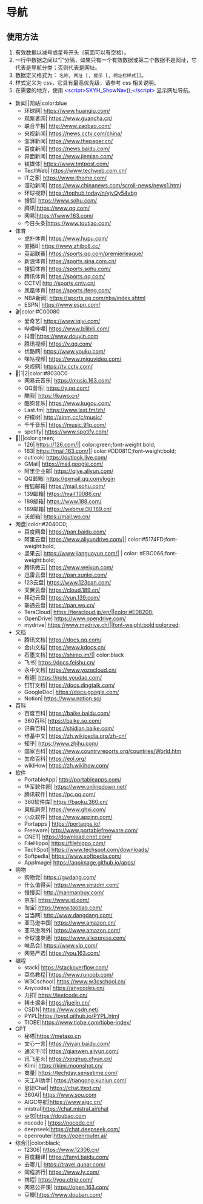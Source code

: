 # 导航

## 使用方法

1. 有效数据以减号或星号开头（前面可以有空格）。
2. 一行中数据之间以“|”分隔，如果只有一个有效数据或第二个数据不是网址，它代表是导航分类；否则代表是网址。
3. 数据定义格式为： `名称, 网址 [, 提示 [, 网址栏样式]]`。
4. 样式定义为 css，它具有最高优先级，请参考 css 相关说明。
5. 在需要的地方，使用 <span style="color:blue"><script</span><span style="color:blue">>SXYH_ShowNav();</</span><span style="color:blue">script></span> 显示网址导航。


- 新闻||网站|color:blue
    - 环球网| https://www.huanqiu.com/
    - 观察者网| https://www.guancha.cn/
    - 联合早报| http://www.zaobao.com/
    - 央视新闻| https://news.cctv.com/china/
    - 澎湃新闻| https://www.thepaper.cn/
    - 百度新闻| https://news.baidu.com/
    - 界面新闻| https://www.jiemian.com/
    - 钛媒体| https://www.tmtpost.com/
    - TechWeb| https://www.techweb.com.cn/
    - IT之家| https://www.ithome.com/
    - 滚动新闻| https://www.chinanews.com/scroll-news/news1.html
    - 环球视野| https://tophub.today/n/yjvQy54vbg
    - 搜狐| https://www.sohu.com/
    - 腾讯|https://www.qq.com/
    - 网易|https://fwww.163.com/
    - 今日头条|https://www.toutiao.com/
- 体育
    - 虎扑体育| https://www.hupu.com/
    - 直播8| https://www.zhibo8.cc/
    - 英超联赛| https://sports.qq.com/premierleague/
    - 新浪体育| https://sports.sina.com.cn/
    - 搜狐体育| https://sports.sohu.com/
    - 腾讯体育| https://sports.qq.com/
    - CCTV| http://sports.cntv.cn/
    - 凤凰体育| https://sports.ifeng.com/
    - NBA新闻| https://sports.qq.com/nba/index.shtml
    - ESPN| https://www.espn.com/
- 🎬|color:#C00080
    - 爱奇艺| https://www.iqiyi.com/
    - 哔哩哔哩| https://www.bilibili.com/
    - 抖音|https://www.douyin.com
    - 腾讯视频| https://v.qq.com/
    - 优酷网| https://www.youku.com/ 
    - 咪咕视频| https://www.miguvideo.com/
    - 央视网| https://tv.cctv.com/
- 🎵|1|2|color:#8030C0
    - 网易云音乐| https://music.163.com/
    - QQ音乐| https://y.qq.com/
    - 酷我| https://kuwo.cn/
    - 酷狗音乐| https://www.kugou.com/
    - Last.fm| https://www.last.fm/zh/
    - 柠檬树| http://ainm.cc/c/music/
    - 千千音乐| https://music.91q.com/
    -  spotify| https://www.spotify.com/ 
- 📧|||color:green;
    - 126| https://126.com/|| color:green;font-weight:bold;
    - 163| https://mail.163.com/|| color:#DD081C;font-weight:bold;
    - outlook| https://outlook.live.com/
    -  GMail| https://mail.google.com/
    - 阿里企业邮| https://qiye.aliyun.com/
    - QQ邮箱| https://exmail.qq.com/login
    - 搜狐邮箱| https://mail.sohu.com/
    - 139邮箱| https://mail.10086.cn/
    - 188邮箱| https://www.188.com/
    - 189邮箱| https://webmail30.189.cn/
    - 沃邮箱| https://mail.wo.cn/
- 网盘|color:#2040C0;
    - 百度网盘| https://pan.baidu.com/
    - 阿里云盘| https://www.aliyundrive.com/|| color:#5174FD;font-weight:bold;
    - 坚果云| https://www.jianguoyun.com/| | color: #EBC066;font-weight:bold;
    - 腾讯微云| https://www.weiyun.com/
    - 迅雷云盘| https://pan.xunlei.com/
    - 123云盘| https://www.123pan.com/
    - 天翼云盘| https://cloud.189.cn/
    - 移动云盘| https://yun.139.com/
    - 联通云盘| https://pan.wo.cn/
    - TeraCloud| https://teracloud.jp/en/||color:#E08200;
    - OpenDrive| https://www.opendrive.com/
    - mydrive| https://www.mydrive.ch/||font-weight:bold;color:red;
- 文档
    - 腾讯文档| https://docs.qq.com/
    - 金山文档| https://www.kdocs.cn/
    - 石墨文档| https://shimo.im/|| color:black
    - 飞书| https://docs.feishu.cn/
    - 永中文档| https://www.yozocloud.cn/
    - 有道| https://note.youdao.com/
    - 钉钉文档| https://docs.dingtalk.com/
    - GoogleDoc| https://docs.google.com/
    - Notion| https://www.notion.so/ 
- 百科
    - 百度百科| https://baike.baidu.com/
    - 360百科| https://baike.so.com/
    - 识典百科| https://shidian.baike.com/
    - 维基中文| https://zh.wikipedia.org/zh-cn/ 
    - 知乎| https://www.zhihu.com/
    - 国家百科| https://www.countryreports.org/countries/World.htm
    - 生命百科| https://eol.org/
    - wikiHow| https://zh.wikihow.com/
- 软件
    - PortableApp| http://portableapps.com/
    - 华军软件园| https://www.onlinedown.net/
    - 腾讯软件| https://pc.qq.com/
    - 360软件库| https://baoku.360.cn/
    - 果核剥壳| https://www.ghxi.com/
    - 小众软件| https://www.appinn.com/
    - Portapps | https://portapps.io/
    - Freeware| http://www.portablefreeware.com/
    - CNET| https://download.cnet.com/
    - FileHippo| https://filehippo.com/
    - TechSpot| https://www.techspot.com/downloads/
    - Softpedia| https://www.softpedia.com/
    - AppImage| https://appimage.github.io/apps/
- 购物
    - 购物党| https://gwdang.com/
    - 什么值得买| https://www.smzdm.com/
    - 慢慢买| http://manmanbuy.com/
    - 京东| https://www.jd.com/
    - 淘宝| https://www.taobao.com/
    - 当当网| http://www.dangdang.com/
    - 亚马逊中国| https://www.amazon.cn/
    - 亚马逊海外| https://www.amazon.com/
    - 全球速卖通| https://www.aliexpress.com/
    - 唯品会| https://www.vip.com/
    - 网易严选| https://you.163.com/
- 编程
    - stack| https://stackoverflow.com/
    - 菜鸟教程| https://www.runoob.com/
    - W3Cschool| https://www.w3cschool.cn/
    - Anycodes| https://anycodes.cn/
    - 力扣| https://leetcode.cn/
    - 稀土掘金| https://juejin.cn/
    - CSDN| https://www.csdn.net/ 
    - PYPL|https://pypl.github.io/PYPL.html
    - TIOBE|https://www.tiobe.com/tiobe-index/
- GPT
    - 秘塔|https://metaso.cn
    - 文心一言| https://yiyan.baidu.com/
    - 通义千问| https://qianwen.aliyun.com/
    - 讯飞星火| https://xinghuo.xfyun.cn/
    - Kimi| https://kimi.moonshot.cn/
    - 商量| https://techday.sensetime.com/
    - 天工AI助手| https://tiangong.kunlun.com/
    - 思研Chat| https://chat.ttext.cn/
    - 360AI| https://www.sou.com
    - AIGC导航|https://www.aigc.cn/
    - mistral|https://chat.mistral.ai/chat
    - 豆包|https://doubao.com
    - nocode | https://nocode.cn/
    - deepseek|https://chat.deepseek.com/
    - openrouter|https://openrouter.ai/
- 综合|||color:black;
    - 12306| https://www.12306.cn/
    - 百度翻译| https://fanyi.baidu.com/
    - 去哪儿| https://travel.qunar.com/
    - 同程旅行| https://www.ly.com/
    - 携程| https://you.ctrip.com/
    - 网易公开课| https://open.163.com/
    - 豆瓣|https://www.douban.com/


<script>SXYH_ShowNav();</script>
